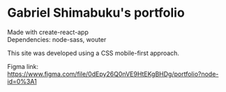 # Gabriel Shimabuku's portfolio

Made with create-react-app  
Dependencies: node-sass, wouter

This site was developed using a CSS mobile-first approach.


Figma link: https://www.figma.com/file/0dEpy26Q0nVE9HtEKgBHDg/portfolio?node-id=0%3A1